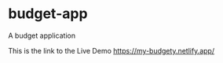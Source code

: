 # budget-app
A budget application

This is the link to the Live Demo   https://my-budgety.netlify.app/
